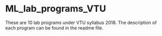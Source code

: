 # ML_lab_programs_VTU
These are 10 lab programs under VTU syllabus 2018. The description of each program can be found in the readme file.
